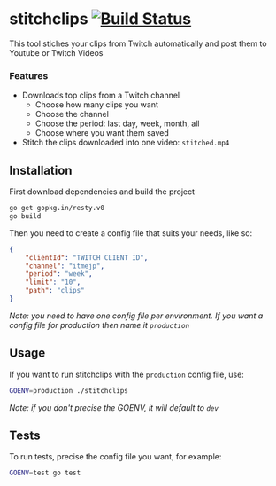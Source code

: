 # stitchclips [![Build Status](https://travis-ci.com/Sadzeih/stitchclips.svg?token=yuJvgH2HnePzuxC8VB7p&branch=master)](https://travis-ci.com/Sadzeih/stitchclips)

This tool stiches your clips from Twitch automatically and post them to Youtube or Twitch Videos

### Features

* Downloads top clips from a Twitch channel
	* Choose how many clips you want
	* Choose the channel
	* Choose the period: last day, week, month, all
	* Choose where you want them saved
* Stitch the clips downloaded into one video: `stitched.mp4`

## Installation

First download dependencies and build the project

```bash
go get gopkg.in/resty.v0
go build
```

Then you need to create a config file that suits your needs, like so:
```json
{
	"clientId": "TWITCH CLIENT ID",
	"channel": "itmejp",
	"period": "week",
	"limit": "10",
	"path": "clips"
}
```
*Note: you need to have one config file per environment. If you want a config file for production then name it `production`*

## Usage

If you want to run stitchclips with the `production` config file, use:

```bash
GOENV=production ./stitchclips
```
*Note: if you don't precise the GOENV, it will default to `dev`*

## Tests

To run tests, precise the config file you want, for example:

```bash
GOENV=test go test
```